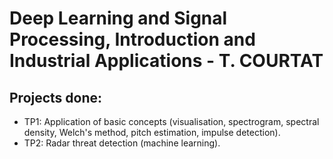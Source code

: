 # Deep Learning and Signal Processing, Introduction and Industrial Applications - T. COURTAT
## Projects done:
- TP1: Application of basic concepts (visualisation, spectrogram, spectral density, Welch's method, pitch estimation, impulse detection).
- TP2: Radar threat detection (machine learning).
